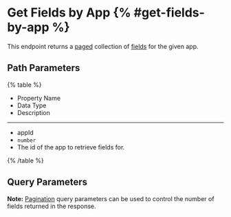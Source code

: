 # Get Fields by App {% #get-fields-by-app %}

This endpoint returns a [paged](#pagination) collection of [fields](#fields) for the given app.

## Path Parameters

{% table %}

- Property Name
- Data Type
- Description

---

- appId
- `number`
- The id of the app to retrieve fields for.

{% /table %}

## Query Parameters

**Note:** [Pagination](#pagination) query parameters can be used to control the number of fields returned in the response.
